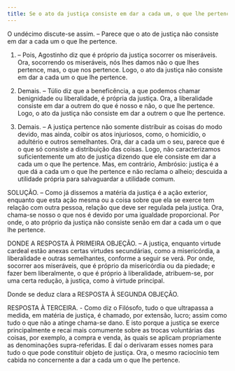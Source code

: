```yaml
---
title: Se o ato da justiça consiste em dar a cada um, o que lhe pertence
---
```


O undécimo discute-se assim. – Parece que o ato de justiça não consiste em dar a cada um o que lhe pertence.  

1. – Pois, Agostinho diz que é próprio da justiça socorrer os miseráveis. Ora, socorrendo os miseráveis, nós lhes damos não o que lhes pertence, mas, o que nos pertence. Logo, o ato da justiça não consiste em dar a cada um o que lhe pertence.  

2. Demais. – Túlio diz que a beneficência, a que podemos chamar benignidade ou liberalidade, é própria da justiça. Ora, a liberalidade consiste em dar a outrem do que é nosso e não, o que lhe pertence. Logo, o ato da justiça não consiste em dar a outrem o que lhe pertence.  

3. Demais. – A justiça pertence não somente distribuir as coisas do modo devido, mas ainda, coibir os atos injuriosos, como, o homicídio, o adultério e outros semelhantes. Ora, dar a cada um o seu, parece que é o que só consiste a distribuição das coisas. Logo, não caracterizamos suficientemente um ato de justiça dizendo que ele consiste em dar a cada um o que lhe pertence.  Mas, em contrário, Ambrósio: justiça é a que dá a cada um o que lhe pertence e não reclama o alheio; descuida a utilidade própria para salvaguardar a utilidade comum.  

SOLUÇÃO. – Como já dissemos a matéria da justiça é a ação exterior, enquanto que esta ação mesma ou a coisa sobre que ela se exerce tem relação com outra pessoa, relação que deve ser regulada pela justiça. Ora, chama-se nosso o que nos é devido por uma igualdade proporcional. Por onde, o ato próprio da justiça não consiste senão em dar a cada um o que lhe pertence.  

DONDE A RESPOSTA À PRIMEIRA OBJEÇÃO. – A justiça, enquanto virtude cardeal estão anexas certas virtudes secundárias, como a misericórdia, a liberalidade e outras semelhantes, conforme a seguir se verá. Por onde, socorrer aos miseráveis, que é próprio da misericórdia ou da piedade; e fazer bem liberalmente, o que é próprio à liberalidade, atribuem-se, por uma certa redução, à justiça, como à virtude principal. 

Donde se deduz clara a RESPOSTA À SEGUNDA OBJEÇÃO.  

RESPOSTA À TERCEIRA. - Como diz o Filósofo, tudo o que ultrapassa a medida, em matéria de justiça, é chamado, por extensão, lucro; assim como tudo o que não a atinge chama-se dano. E isto porque a justiça se exerce principalmente e recai mais comumente sobre as trocas voluntárias das coisas, por exemplo, a compra e venda, às quais se aplicam propriamente as denominações supra-referidas. E daí o derivaram esses nomes para tudo o que pode constituir objeto de justiça. Ora, o mesmo raciocínio tem cabida no concernente a dar a cada um o que lhe pertence.